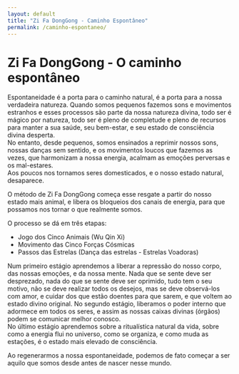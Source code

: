 ```yaml
---
layout: default
title: "Zi Fa DongGong - Caminho Espontâneo"
permalink: /caminho-espontaneo/
---
```


# Zi Fa DongGong - O caminho espontâneo
 
Espontaneidade é a porta para o caminho natural, é a porta para a nossa verdadeira natureza.
Quando somos pequenos fazemos sons e movimentos estranhos e esses processos são parte da nossa natureza divina, todo ser é mágico por natureza, todo ser é pleno de completude e pleno de recursos para manter a sua saúde, seu bem-estar, e seu estado de consciência divina desperta.  
No entanto, desde pequenos, somos ensinados a reprimir nossos sons, nossas danças sem sentido, e os movimentos loucos que fazemos as vezes, que harmonizam a nossa energia, acalmam as emoções perversas e os mal-estares.  
Aos poucos nos tornamos seres domesticados, e o nosso estado natural, desaparece.  

 
O método de Zi Fa DongGong começa esse resgate a partir do nosso estado mais animal, e libera os bloqueios dos canais de energia, para que possamos nos tornar o que realmente somos.  

 
O processo se dá em três etapas:  

 
- Jogo dos Cinco Animais (Wu Qin Xi)
- Movimento das Cinco Forças Cósmicas
- Passos das Estrelas (Dança das estrelas - Estrelas Voadoras)  
 
Num primeiro estágio aprendemos a liberar a repressão do nosso corpo, das nossas emoções, e da nossa mente. Nada que se sente deve ser desprezado, nada do que se sente deve ser oprimido, tudo tem o seu motivo, não se deve realizar todos os desejos, mas se deve observá-los com amor, e cuidar dos que estão doentes para que sarem, e que voltem ao estado divino original.
No segundo estágio, liberamos o poder interno que adormece em todos os seres, e assim as nossas caixas divinas (órgãos) podem se comunicar melhor conosco.  
No último estágio aprendemos sobre a ritualística natural da vida, sobre como a energia flui no universo, como se organiza, e como muda as estações, é o estado mais elevado de consciência.  

 
Ao regenerarmos a nossa espontaneidade, podemos de fato começar a ser aquilo que somos desde antes de nascer nesse mundo. 